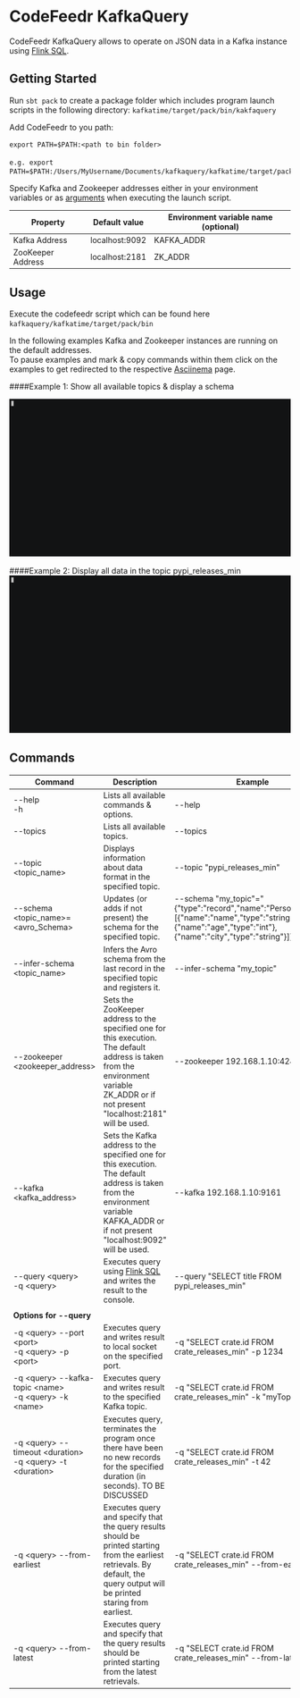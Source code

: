 # CodeFeedr KafkaQuery

CodeFeedr KafkaQuery allows to operate on JSON data in a Kafka instance using [Flink SQL](https://ci.apache.org/projects/flink/flink-docs-release-1.9/dev/table/sql.html).

## Getting Started

Run ```sbt pack``` to create a package folder which includes program launch scripts in the following directory: ```kafkatime/target/pack/bin/kakfaquery```

Add CodeFeedr to you path:
```
export PATH=$PATH:<path to bin folder>

e.g. export PATH=$PATH:/Users/MyUsername/Documents/kafkaquery/kafkatime/target/pack/bin
```

Specify Kafka and Zookeeper addresses either in your environment variables or as [arguments](#address)  when executing the launch script.<br/>


| Property          | Default value  |Environment variable name (optional) |
|-------------------|----------------|-------------------------------------|
| Kafka Address     | localhost:9092 |KAFKA_ADDR                           |
| ZooKeeper Address | localhost:2181 |ZK_ADDR                              |

## Usage

Execute the codefeedr script which can be found here ```kafkaquery/kafkatime/target/pack/bin```

In the following examples Kafka and Zookeeper instances are running on the default addresses. <br>
To pause examples and mark & copy commands within them click on the examples to get redirected to the respective [Asciinema](https://asciinema.org/) page.

####Example 1: Show all available topics & display a schema


[![asciinema page](docs/UsageExamples/showTopics.gif)](https://asciinema.org/a/360404)


####Example 2: Display all data in the topic pypi_releases_min 
[![asciinema page](docs/UsageExamples/selectAll.gif)](https://asciinema.org/a/IXD3TT88FLg1BX2nqcOVDLaSO)





## Commands


| Command                                                            | Description                                                                                                                                                                             | Example                                                                                                                                                                                          |
|--------------------------------------------------------------------|-----------------------------------------------------------------------------------------------------------------------------------------------------------------------------------------|--------------------------------------------------------------------------------------------------------------------------------------------------------------------------------------------------|
| --help <br/> -h                                                    | Lists all available commands & options.                                                                                                                                                 | --help                                                                                                                                                                                           |
| --topics                                                           | Lists all available topics.                                                                                                                                                             | --topics                                                                                                                                                                                         |
| --topic <topic_name>                                               | Displays information about data format in the specified topic.                                                                                                                          | --topic "pypi_releases_min"                                                                                                                                                                      |
| --schema <topic_name>=<avro_Schema>                                | Updates (or adds if not present) the schema for the specified topic.                                                                                                                    | --schema "my_topic"="{\"type\":\"record\",\"name\":\"Person\",\"fields\":[{\"name\":\"name\",\"type\":\"string\"},{\"name\":\"age\",\"type\":\"int\"},{\"name\":\"city\",\"type\":\"string\"}]}" |
| --infer-schema <topic_name>                                        | Infers the Avro schema from the last record in the specified topic and registers it.                                                                                                    | --infer-schema "my_topic"                                                                                                                                                                        |
| --zookeeper <zookeeper_address> <a id="address"></a>               | Sets the ZooKeeper address to the specified one for this execution. The default address is taken from the environment variable ZK_ADDR or if not present "localhost:2181" will be used. | --zookeeper 192.168.1.10:4242                                                                                                                                                                    |
| --kafka <kafka_address>                                            | Sets the Kafka address to the specified one for this execution. The default address is taken from the environment variable KAFKA_ADDR or if not present "localhost:9092" will be used.  | --kafka 192.168.1.10:9161                                                                                                                                                                        |
| --query \<query> <br/> -q \<query>                                 | Executes query using  [Flink SQL](https://ci.apache.org/projects/flink/flink-docs-release-1.9/dev/table/sql.html) and writes the result to the console.                                 | --query "SELECT title FROM pypi_releases_min"                                                                                                                                                    |
|                                                                    |                                                                                                                                                                                         |                                                                                                                                                                                                  |
| <b>Options for --query</b>                                         |                                                                                                                                                                                         |                                                                                                                                                                                                  |
| -q \<query> --port \<port> <br/> -q \<query> -p \<port>            | Executes query and writes result to local socket on the specified port.                                                                                                                 | -q "SELECT crate.id FROM crate_releases_min" -p 1234                                                                                                                                             |
| -q \<query> --kafka-topic \<name> <br/> -q \<query> -k \<name>     | Executes query and writes result to the specified Kafka topic.                                                                                                                          | -q "SELECT crate.id FROM crate_releases_min" -k "myTopic"                                                                                                                                        |
| -q \<query> --timeout \<duration> <br/> -q \<query> -t \<duration> | Executes query, terminates the program once there have been no new records for the specified duration (in seconds). TO BE DISCUSSED                                                     | -q "SELECT crate.id FROM crate_releases_min" -t 42                                                                                                                                               |
| -q \<query> --from-earliest                                        | Executes query and specify that the query results should be printed starting from the earliest retrievals. By default, the query output will be printed staring from earliest.          | -q "SELECT crate.id FROM crate_releases_min" --from-earliest                                                                                                                                     |
| -q \<query> --from-latest                                          | Executes query and specify that the query results should be printed starting from the latest retrievals.                                                                                | -q "SELECT crate.id FROM crate_releases_min" --from-latest                                                                                                                                       |

